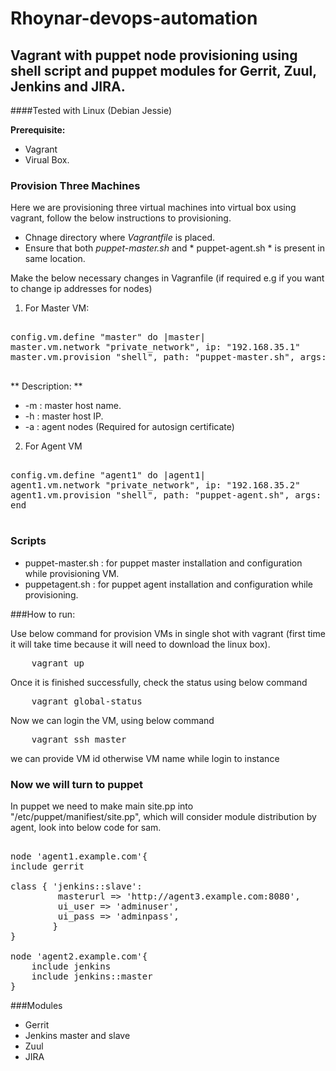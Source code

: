 # Rhoynar-devops-automation

## Vagrant with puppet node provisioning using shell script and puppet modules for  Gerrit, Zuul, Jenkins and JIRA.


  ####Tested with Linux (Debian Jessie)

**Prerequisite:**
* Vagrant
* Virual Box.

### Provision Three Machines

Here we are provisioning three virtual machines into virtual box using vagrant, follow the below instructions to provisioning.
* Chnage directory where *Vagrantfile* is placed.
* Ensure that both *puppet-master.sh* and * puppet-agent.sh * is present in same location.

Make the below  necessary changes in Vagranfile (if required e.g if you want to change ip addresses for nodes)

1. For Master VM:

<pre>

config.vm.define "master" do |master|
master.vm.network "private_network", ip: "192.168.35.1"
master.vm.provision "shell", path: "puppet-master.sh", args: "-m 'master' -h '192.168.35.1' -a '192.168.35.2 192.168.35.3'"

</pre>

** Description: **
- -m : master host name.
- -h : master host IP.
- -a : agent nodes (Required for autosign certificate)

2. For Agent VM

<pre>

config.vm.define "agent1" do |agent1|
agent1.vm.network "private_network", ip: "192.168.35.2"
agent1.vm.provision "shell", path: "puppet-agent.sh", args: "agent1 192.168.35.2 master 192.168.35.1"
end

</pre>


### Scripts

- puppet-master.sh : for puppet master installation and configuration while provisioning VM.
- puppetagent.sh   : for puppet agent installation and configuration while provisioning.

###How to run:

Use below command for provision VMs in single shot  with vagrant (first time it will take time because it will need to download the linux box).

<pre>
	vagrant up
</pre>

Once it is finished successfully, check the status using below command 

<pre>
	vagrant global-status
</pre>

Now we can login the VM, using below command

<pre>
	vagrant ssh master
</pre>

we can provide VM id otherwise VM name while login to instance


### Now we will turn to puppet

In puppet we need to make main site.pp into "/etc/puppet/manifiest/site.pp", which will consider module distribution by agent, look into below code for sam.

<pre>

node 'agent1.example.com'{
include gerrit

class { 'jenkins::slave':
   		 masterurl => 'http://agent3.example.com:8080',
   		 ui_user => 'adminuser',
   		 ui_pass => 'adminpass',
		}
}

node 'agent2.example.com'{
	include jenkins
	include jenkins::master
}
</pre>

###Modules
- Gerrit
- Jenkins master and slave
- Zuul
- JIRA
